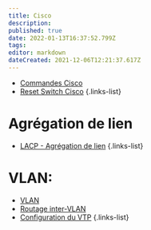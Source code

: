 ```yaml
---
title: Cisco
description: 
published: true
date: 2022-01-13T16:37:52.799Z
tags: 
editor: markdown
dateCreated: 2021-12-06T12:21:37.617Z
---
```


- [Commandes Cisco](/Cisco/Commandes)
- [Reset Switch Cisco](/Cisco/Reset-Switch)
{.links-list}

# Agrégation de lien
- [LACP - Agrégation de lien](/Cisco/LACP)
{.links-list}

# VLAN:
- [VLAN](/Cisco/VLAN)
- [Routage inter-VLAN](/Cisco/Routage-InterVLAN)
- [Configuration du VTP](/Cisco/VTP)
{.links-list}